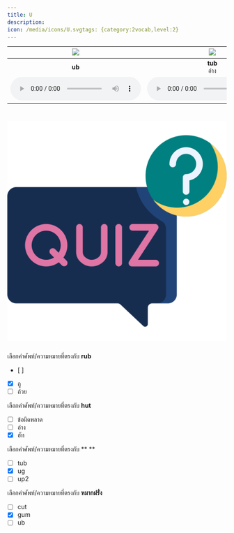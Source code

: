 ```yaml
---
title: U
description: 
icon: /media/icons/U.svgtags: {category:2vocab,level:2}
---
```

<div class="carrousel">


|![](/media/img/U__ub.svg)|![](/media/img/U__tub.svg)|![](/media/img/U__rub.svg)|![](/media/img/U__ug.svg)|![](/media/img/U__bug.svg)|![](/media/img/U__hug.svg)|![](/media/img/U__jug.svg)|![](/media/img/U__um.svg)|![](/media/img/U__bum.svg)|![](/media/img/U__gum.svg)|![](/media/img/U__hum.svg)|![](/media/img/U__un.svg)|![](/media/img/U__gun.svg)|![](/media/img/U__run.svg)|![](/media/img/U__sun.svg)|![](/media/img/U__up.svg)|![](/media/img/U__up2.svg)|![](/media/img/U__cup.svg)|![](/media/img/U__pup.svg)|![](/media/img/U__ut.svg)|![](/media/img/U__cut.svg)|![](/media/img/U__hut.svg)|![](/media/img/U__nut.svg)|
| :----: | :----: | :----: | :----: | :----: | :----: | :----: | :----: | :----: | :----: | :----: | :----: | :----: | :----: | :----: | :----: | :----: | :----: | :----: | :----: | :----: | :----: | :----: |
|**ub**<br> |**tub**<br>อ่าง|**rub**<br>ถู|**ug**<br> |**bug**<br>ข้อผิดพลาด|**hug**<br>กอด|**jug**<br>เหยือก|**um**<br> |**bum**<br>ก้น|**gum**<br>หมากฝรั่ง|**hum**<br>ฮัม|**un**<br> |**gun**<br>ปืน|**run**<br>วิ่ง|**sun**<br>ดวงอาทิตย์|**up**<br>|**up2**<br>ขึ้น|**cup**<br>ถ้วย|**pup**<br>ลูกสุนัข|**ut**<br> |**cut**<br>ตัด|**hut**<br>ฮัท|**nut**<br>ถั่ว|
|![](/media/audio/ub.mp3)|![](/media/audio/tub.mp3)|![](/media/audio/rub.mp3)|![](/media/audio/ug.mp3)|![](/media/audio/bug.mp3)|![](/media/audio/hug.mp3)|![](/media/audio/jug.mp3)|![](/media/audio/um.mp3)|![](/media/audio/bum.mp3)|![](/media/audio/gum.mp3)|![](/media/audio/hum.mp3)|![](/media/audio/un.mp3)|![](/media/audio/gun.mp3)|![](/media/audio/run.mp3)|![](/media/audio/sun.mp3)|![](/media/audio/up.mp3)|![](/media/audio/up2.mp3)|![](/media/audio/cup.mp3)|![](/media/audio/pup.mp3)|![](/media/audio/ut.mp3)|![](/media/audio/cut.mp3)|![](/media/audio/hut.mp3)|![](/media/audio/nut.mp3)|

</div>



# ![icon](/media/icons/quiz.svg) 


 เลือกคำศัพท์/ความหมายที่ตรงกับ **rub**
 - [ ]  
 - [x] ถู
 - [ ] ถ้วย

 เลือกคำศัพท์/ความหมายที่ตรงกับ **hut**
 - [ ] ข้อผิดพลาด
 - [ ] อ่าง
 - [x] ฮัท

 เลือกคำศัพท์/ความหมายที่ตรงกับ ** **
 - [ ] tub
 - [x] ug
 - [ ] up2

 เลือกคำศัพท์/ความหมายที่ตรงกับ **หมากฝรั่ง**
 - [ ] cut
 - [x] gum
 - [ ] ub
